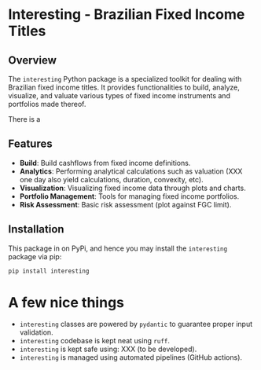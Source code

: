 # Interesting - Brazilian Fixed Income Titles

## Overview

The `interesting` Python package is a specialized toolkit for dealing with Brazilian fixed income titles. It provides functionalities to build, analyze, visualize, and valuate various types of fixed income instruments and portfolios made thereof.

There is a

## Features

- **Build**: Build cashflows from fixed income definitions.
- **Analytics**: Performing analytical calculations such as valuation (XXX one day also yield calculations, duration, convexity, etc).
- **Visualization**: Visualizing fixed income data through plots and charts.
- **Portfolio Management**: Tools for managing fixed income portfolios.
- **Risk Assessment**: Basic risk assessment (plot against FGC limit).

## Installation

This package in on PyPi, and hence you may install the `interesting` package via pip:

```bash
pip install interesting
```

# A few nice things
- `interesting` classes are powered by `pydantic` to guarantee proper input validation.
- `interesting` codebase is kept neat using `ruff`.
- `interesting` is kept safe using: XXX (to be developed).
- `interesting` is managed using automated pipelines (GitHub actions).
